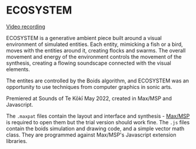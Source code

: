 # ECOSYSTEM

[Video recording](https://www.youtube.com/watch?v=NmFEE5SzCkk)

ECOSYSTEM is a generative ambient piece built around a visual environment of simulated entities. Each entity, mimicking a fish or a bird, moves with the entities around it, creating flocks and swarms. The overall movement and energy of the environment controls the movement of the synthesis, creating a flowing soundscape connected with the visual elements.

The entites are controlled by the Boids algorithm, and ECOSYSTEM was an opportunity to use techniques from computer graphics in sonic arts.

Premiered at Sounds of Te Kōkī May 2022, created in Max/MSP and Javascript.

The `.maxpat` files contain the layout and interface and synthesis - [Max/MSP](https://cycling74.com/products/max) is required to open them but the trial version should work fine. The `.js` files contain the boids simulation and drawing code, and a simple vector math class. They are programmed against Max/MSP's Javascript extension libraries.